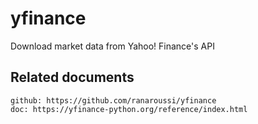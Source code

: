 # yfinance

Download market data from Yahoo! Finance's API

## Related documents

    github: https://github.com/ranaroussi/yfinance
    doc: https://yfinance-python.org/reference/index.html
